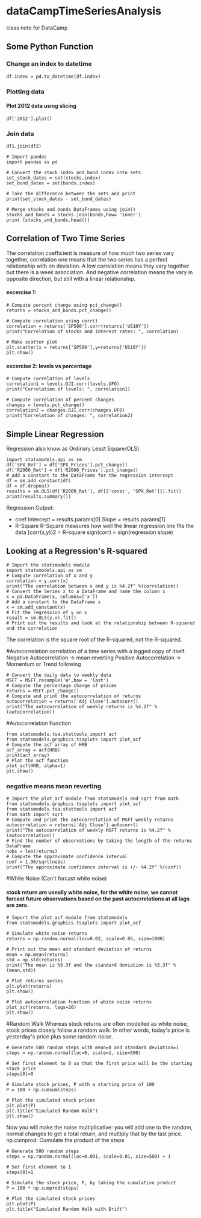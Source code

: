 # dataCampTimeSeriesAnalysis
class note for DataCamp

## Some Python Function

### Change an index to datetime

`df.index = pd.to_datetime(df.index)`

### Plotting data
#### Plot 2012 data using slicing
`df['2012'].plot()`

### Join data
`df1.join(df2)`
~~~~ 
# Import pandas
import pandas as pd

# Convert the stock index and bond index into sets
set_stock_dates = set(stocks.index)
set_bond_dates = set(bonds.index)

# Take the difference between the sets and print
print(set_stock_dates - set_bond_dates)

# Merge stocks and bonds DataFrames using join()
stocks_and_bonds = stocks.join(bonds,how= 'inner')
print (stocks_and_bonds.head())
~~~~


## Correlation of Two Time Series
The correlation coefficient is measure of how much two series vary together, correlation one means that the two series has a perfect relationship with on deviation. A low correlation means they vary together but there is a week association. And negative correlation means the vary in opposite direction, but still with a linear relationship.

#### excercise 1:
~~~~ 
# Compute percent change using pct_change()
returns = stocks_and_bonds.pct_change()

# Compute correlation using corr()
correlation = returns['SP500'].corr(returns['US10Y'])
print("Correlation of stocks and interest rates: ", correlation)

# Make scatter plot
plt.scatter(x = returns['SP500'],y=returns['US10Y'])
plt.show()
~~~~ 

#### excercise 2: levels vs percentage
~~~~ 
# Compute correlation of levels
correlation1 = levels.DJI.corr(levels.UFO)
print("Correlation of levels: ", correlation1)

# Compute correlation of percent changes
changes = levels.pct_change()
correlation2 = changes.DJI.corr(changes.UFO)
print("Correlation of changes: ", correlation2)
~~~~ 

## Simple Linear Regression

Regression also know as Ordinary Least Square(OLS)
~~~
import statsmodels.api as sm
df['SPX_Ret'] = df['SPX_Prices'].pct_change()
df['R2000_Ret'] = df['R2000_Prices'].pct_change()
# add a constant to the DataFrame for the regression intercept
df = sm.add_constant(df)
df = df.dropna()
results = sm.OLS(df['R2000_Ret'], df[['const', 'SPX_Ret']]).fit()
print(results.summary())
~~~
Regression Output:
* coef
Intercept = results.params[0]
Slope = results.params[1]
* R-Square
R-Square measures how well the linear regression line fits the data
[corr(x,y)]2 = R-square
sign(corr) = sign(regression slope)

## Looking at a Regression's R-squared
~~~
# Import the statsmodels module
import statsmodels.api as sm
# Compute correlation of x and y
correlation = y.corr(x)
print("The correlation between x and y is %4.2f" %(correlation))
# Convert the Series x to a DataFrame and name the column x
x = pd.DataFrame(x, columns=['x'])
# Add a constant to the DataFrame x
x = sm.add_constant(x)
# Fit the regression of y on x
result = sm.OLS(y,x).fit()
# Print out the results and look at the relationship between R-squared and the correlation 
~~~
The correlation is the square root of the R-squared, not the R-squared.

#Autocorrelation
correlation of a time series with a lagged copy of itself.
Negative Autocorrelation -> mean reverting
Positive Autocorrelation -> Momentum or Trend following
~~~
# Convert the daily data to weekly data
MSFT = MSFT.resample('W',how = 'last')
# Compute the percentage change of prices
returns = MSFT.pct_change()
# Compute and print the autocorrelation of returns
autocorrelation = returns['Adj Close'].autocorr()
print("The autocorrelation of weekly returns is %4.2f" %(autocorrelation))
~~~
#Autocorrelation Function
~~~
from statsmodels.tsa.stattools import acf
from statsmodels.graphics.tsaplots import plot_acf
# Compute the acf array of HRB
acf_array = acf(HRB)
print(acf_array)
# Plot the acf function
plot_acf(HRB, alpha=1)
plt.show()
~~~ 
### negative means mean reverting
~~~
# Import the plot_acf module from statsmodels and sqrt from math
from statsmodels.graphics.tsaplots import plot_acf
from statsmodels.tsa.stattools import acf
from math import sqrt
# Compute and print the autocorrelation of MSFT weekly returns
autocorrelation = returns['Adj Close'].autocorr()
print("The autocorrelation of weekly MSFT returns is %4.2f" %(autocorrelation))
# Find the number of observations by taking the length of the returns DataFrame
nobs = len(returns)
# Compute the approximate confidence interval
conf = 1.96/sqrt(nobs)
print("The approximate confidence interval is +/- %4.2f" %(conf))
~~~

#White Noise (Can't forcast white noise)
#### stock return are useally white noise, for the white noise, we cannot forcast future observations based on the past autocrrelations at all lags are zero.
~~~
# Import the plot_acf module from statsmodels
from statsmodels.graphics.tsaplots import plot_acf

# Simulate white noise returns
returns = np.random.normal(loc=0.02, scale=0.05, size=1000)

# Print out the mean and standard deviation of returns
mean = np.mean(returns)
std = np.std(returns)
print("The mean is %5.3f and the standard deviation is %5.3f" %(mean,std))

# Plot returns series
plt.plot(returns)
plt.show()

# Plot autocorrelation function of white noise returns
plot_acf(returns, lags=20)
plt.show()
~~~
#Random Walk
Whereas stock returns are often modelled as white noise, stock prices closely follow a random walk. In other words, today's price is yesterday's price plus some random noise.
~~~
# Generate 500 random steps with mean=0 and standard deviation=1
steps = np.random.normal(loc=0, scale=1, size=500)

# Set first element to 0 so that the first price will be the starting stock price
steps[0]=0

# Simulate stock prices, P with a starting price of 100
P = 100 + np.cumsum(steps)

# Plot the simulated stock prices
plt.plot(P)
plt.title("Simulated Random Walk")
plt.show()
~~~
Now you will make the noise multiplicative: you will add one to the random, normal changes to get a total return, and multiply that by the last price.
np.cumprod: Cumulate the product of the steps 
~~~
# Generate 500 random steps
steps = np.random.normal(loc=0.001, scale=0.01, size=500) + 1

# Set first element to 1
steps[0]=1

# Simulate the stock price, P, by taking the cumulative product
P = 100 * np.cumprod(steps)

# Plot the simulated stock prices
plt.plot(P)
plt.title("Simulated Random Walk with Drift")
~~~
